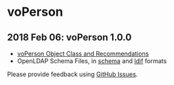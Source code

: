 # voPerson

## 2018 Feb 06: voPerson 1.0.0

* [voPerson Object Class and Recommendations](https://github.com/voperson/voperson/blob/1.0.0/voPerson.md)
* OpenLDAP Schema Files, in [schema](https://github.com/voperson/voperson/blob/1.0.0/schema/openldap/voperson.schema) and [ldif](https://github.com/voperson/voperson/blob/1.0.0/schema/openldap/voperson.ldif) formats

Please provide feedback using [GitHub Issues](https://github.com/voperson/voperson/issues).
